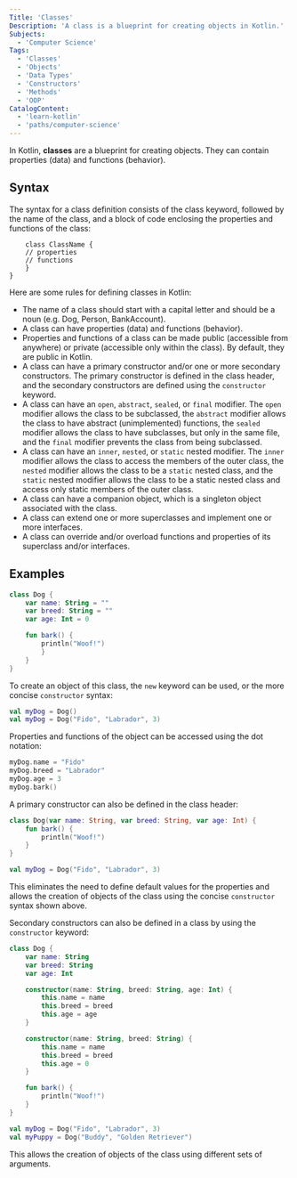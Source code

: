 ```yaml
---
Title: 'Classes'
Description: 'A class is a blueprint for creating objects in Kotlin.'
Subjects:
  - 'Computer Science'
Tags:
  - 'Classes'
  - 'Objects'
  - 'Data Types'
  - 'Constructors'
  - 'Methods'
  - 'OOP'
CatalogContent:
  - 'learn-kotlin'
  - 'paths/computer-science'
---
```


In Kotlin, **classes** are a blueprint for creating objects. They can contain properties (data) and functions (behavior).

## Syntax

The syntax for a class definition consists of the class keyword, followed by the name of the class, and a block of code enclosing the properties and functions of the class:

```pseudo
    class ClassName {
    // properties
    // functions
    }
}
```

Here are some rules for defining classes in Kotlin:

- The name of a class should start with a capital letter and should be a noun (e.g. Dog, Person, BankAccount).
- A class can have properties (data) and functions (behavior).
- Properties and functions of a class can be made public (accessible from anywhere) or private (accessible only within the class). By default, they are public in Kotlin.
- A class can have a primary constructor and/or one or more secondary constructors. The primary constructor is defined in the class header, and the secondary constructors are defined using the `constructor` keyword.
- A class can have an `open`, `abstract`, `sealed`, or `final` modifier. The `open` modifier allows the class to be subclassed, the `abstract` modifier allows the class to have abstract (unimplemented) functions, the `sealed` modifier allows the class to have subclasses, but only in the same file, and the `final` modifier prevents the class from being subclassed.
- A class can have an `inner`, `nested`, or `static` nested modifier. The `inner` modifier allows the class to access the members of the outer class, the `nested` modifier allows the class to be a `static` nested class, and the `static` nested modifier allows the class to be a static nested class and access only static members of the outer class.
- A class can have a companion object, which is a singleton object associated with the class.
- A class can extend one or more superclasses and implement one or more interfaces.
- A class can override and/or overload functions and properties of its superclass and/or interfaces.

## Examples

```kotlin
class Dog {
    var name: String = ""
    var breed: String = ""
    var age: Int = 0

    fun bark() {
        println("Woof!")
        }
    }
}
```

To create an object of this class, the `new` keyword can be used, or the more concise `constructor` syntax:

```kotlin
val myDog = Dog()
val myDog = Dog("Fido", "Labrador", 3)
```

Properties and functions of the object can be accessed using the dot notation:

```kotlin
myDog.name = "Fido"
myDog.breed = "Labrador"
myDog.age = 3
myDog.bark()
```

A primary constructor can also be defined in the class header:

```kotlin
class Dog(var name: String, var breed: String, var age: Int) {
    fun bark() {
        println("Woof!")
    }
}

val myDog = Dog("Fido", "Labrador", 3)
```

This eliminates the need to define default values for the properties and allows the creation of objects of the class using the concise `constructor` syntax shown above.

Secondary constructors can also be defined in a class by using the `constructor` keyword:

```kotlin
class Dog {
    var name: String
    var breed: String
    var age: Int

    constructor(name: String, breed: String, age: Int) {
        this.name = name
        this.breed = breed
        this.age = age
    }

    constructor(name: String, breed: String) {
        this.name = name
        this.breed = breed
        this.age = 0
    }

    fun bark() {
        println("Woof!")
    }
}

val myDog = Dog("Fido", "Labrador", 3)
val myPuppy = Dog("Buddy", "Golden Retriever")
```

This allows the creation of objects of the class using different sets of arguments.
